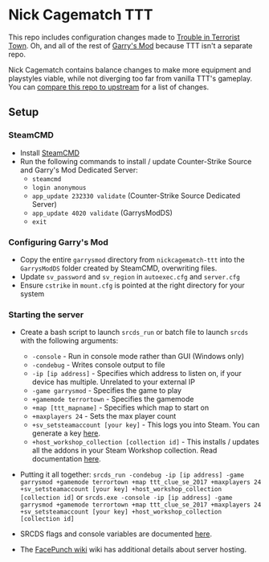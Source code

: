 # Nick Cagematch TTT
This repo includes configuration changes made to [Trouble in Terrorist Town](https://github.com/Facepunch/garrysmod/tree/master/garrysmod/gamemodes/terrortown). Oh, and all of the rest of [Garry's Mod](https://github.com/Facepunch/garrysmod) because TTT isn't a separate repo.

Nick Cagematch contains balance changes to make more equipment and playstyles viable, while not diverging too far from vanilla TTT's gameplay. You can [compare this repo to upstream](https://github.com/Facepunch/garrysmod/compare/master...dennisstewart:nickcagematch-ttt:master) for a list of changes.

## Setup
### SteamCMD
- Install [SteamCMD](https://developer.valvesoftware.com/wiki/SteamCMD)
- Run the following commands to install / update Counter-Strike Source and Garry's Mod Dedicated Server:
  - `steamcmd`
  - `login anonymous`
  - `app_update 232330 validate` (Counter-Strike Source Dedicated Server)
  - `app_update 4020 validate` (GarrysModDS)
  - `exit`

### Configuring Garry's Mod
- Copy the entire `garrysmod` directory from `nickcagematch-ttt` into the `GarrysModDS` folder created by SteamCMD, overwriting files.
- Update `sv_password` and `sv_region` in `autoexec.cfg` and `server.cfg`
- Ensure `cstrike` in `mount.cfg` is pointed at the right directory for your system

### Starting the server
- Create a bash script to launch `srcds_run` or batch file to launch `srcds` with the following arguments:
  - `-console` - Run in console mode rather than GUI (Windows only)
  - `-condebug` - Writes console output to file
  - `-ip [ip address]` - Specifies which address to listen on, if your device has multiple. Unrelated to your external IP
  - `-game garrysmod` - Specifies the game to play
  - `+gamemode terrortown` - Specifies the gamemode
  - `+map [ttt_mapname]` - Specifies which map to start on
  - `+maxplayers 24` - Sets the max player count
  - `+sv_setsteamaccount [your key]` - This logs you into Steam. You can generate a key [here](https://steamcommunity.com/dev/managegameservers).
  - `+host_workshop_collection [collection id]`  - This installs / updates all the addons in your Steam Workshop collection. Read documentation [here](https://wiki.facepunch.com/gmod/Workshop_for_Dedicated_Servers).

- Putting it all together:
`srcds_run -condebug -ip [ip address] -game garrysmod +gamemode terrortown +map ttt_clue_se_2017 +maxplayers 24 +sv_setsteamaccount [your key] +host_workshop_collection [collection id]`
or
`srcds.exe -console -ip [ip address] -game garrysmod +gamemode terrortown +map ttt_clue_se_2017 +maxplayers 24 +sv_setsteamaccount [your key] +host_workshop_collection [collection id]`
- SRCDS flags and console variables are documented [here](https://developer.valvesoftware.com/wiki/Command_line_options#Source_Dedicated_Server).
- The [FacePunch wiki](https://wiki.facepunch.com/gmod/Downloading_a_Dedicated_Server) wiki has additional details about server hosting.